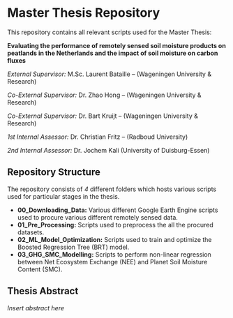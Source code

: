 # Master Thesis Repository
 This repository contains all relevant scripts used for the Master Thesis: 

**Evaluating the performance of remotely sensed soil moisture products on peatlands in the Netherlands and the impact of soil moisture on carbon fluxes**

*External Supervisor:* M.Sc. Laurent Bataille – (Wageningen University & Research)

*Co-External Supervisor:* Dr. Zhao Hong – (Wageningen University & Research)

*Co-External Supervisor:* Dr. Bart Kruijt – (Wageningen University & Research)

*1st Internal Assessor:* Dr. Christian Fritz – (Radboud University) 

*2nd Internal Assessor:* Dr. Jochem Kali (University of Duisburg-Essen)



## Repository Structure 

The repository consists of *4* different folders which hosts various scripts used for particular stages in the thesis.

- **00_Downloading_Data:** Various different Google Earth Engine scripts used to procure various different remotely sensed data. 
- **01_Pre_Processing:** Scripts used to preprocess the all the procured datasets. 
- **02_ML_Model_Optimization:** Scripts used to train and optimize the Boosted Regression Tree (BRT) model.
- **03_GHG_SMC_Modelling:** Scripts to perform non-linear regression between Net Ecosystem Exchange (NEE) and Planet Soil Moisture Content (SMC).     

## Thesis Abstract 

*Insert abstract here*

### 

